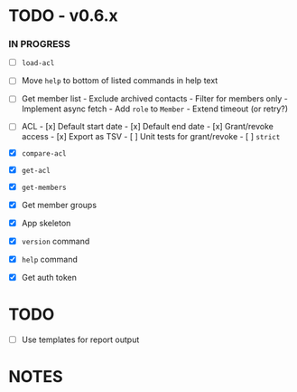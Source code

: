# TODO - v0.6.x

### IN PROGRESS

- [ ] `load-acl`
- [ ] Move `help` to bottom of listed commands in help text

- [ ] Get member list
      - Exclude archived contacts
      - Filter for members only
      - Implement async fetch
      - Add `role` to `Member`
      - Extend timeout (or retry?)

- [ ] ACL
      - [x] Default start date
      - [x] Default end date
      - [x] Grant/revoke access
      - [x] Export as TSV
      - [ ] Unit tests for grant/revoke
      - [ ] `strict` 

- [x] `compare-acl`
- [x] `get-acl`
- [x] `get-members`
- [x] Get member groups
- [x] App skeleton
- [x] `version` command
- [x] `help` command
- [x] Get auth token

# TODO

- [ ] Use templates for report output

# NOTES
